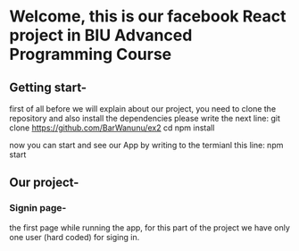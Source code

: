 # Welcome, this is our facebook React project in BIU Advanced Programming Course

## Getting start-
first of all before we will explain about our project, you need to clone the repository and also install the dependencies
please write the next line: git clone https://github.com/BarWanunu/ex2 cd npm install

now you can start and see our App by writing to the termianl this line: npm start

## Our project-
### Signin page-
the first page while running the app, for this part of the project we have only one user (hard coded) for siging in.



